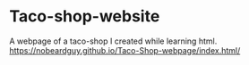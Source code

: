 # Taco-shop-website
A webpage of a taco-shop I created while learning html.
https://nobeardguy.github.io/Taco-Shop-webpage/index.html/
